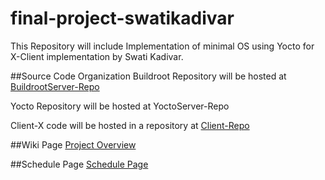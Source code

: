# final-project-swatikadivar
This Repository will include Implementation of minimal OS using Yocto for X-Client implementation by Swati Kadivar.

##Source Code Organization
Buildroot Repository will be hosted at [BuildrootServer-Repo](https://github.com/cu-ecen-5013/final-project-Maitreyee2095)

Yocto Repository will be hosted at YoctoServer-Repo

Client-X code will be hosted in a repository at [Client-Repo](https://github.com/cu-ecen-5013/final-project-modi-disha)

##Wiki Page
[Project Overview](https://github.com/cu-ecen-5013/final-project-swatikadivar/wiki/Project-Overview)

##Schedule Page
[Schedule Page](https://github.com/cu-ecen-5013/final-project-swatikadivar/wiki/Schedule-Page)
